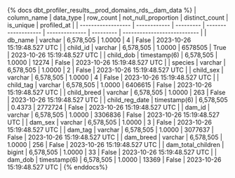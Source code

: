
{% docs dbt_profiler_results__prod_domains_rds__dam_data  %}
| column_name        | data_type    | row_count | not_null_proportion | distinct_count | is_unique | profiled_at                 |
| ------------------ | ------------ | --------- | ------------------- | -------------- | --------- | --------------------------- |
| db_name            | varchar      | 6,578,505 |              1.0000 |              4 |     False | 2023-10-26 15:19:48.527 UTC |
| child_id           | varchar      | 6,578,505 |              1.0000 |        6578505 |      True | 2023-10-26 15:19:48.527 UTC |
| child_dob          | timestamp(6) | 6,578,505 |              1.0000 |          12274 |     False | 2023-10-26 15:19:48.527 UTC |
| species            | varchar      | 6,578,505 |              1.0000 |              2 |     False | 2023-10-26 15:19:48.527 UTC |
| child_sex          | varchar      | 6,578,505 |              1.0000 |              4 |     False | 2023-10-26 15:19:48.527 UTC |
| child_tag          | varchar      | 6,578,505 |              1.0000 |        6406615 |     False | 2023-10-26 15:19:48.527 UTC |
| child_breed        | varchar      | 6,578,505 |              1.0000 |            263 |     False | 2023-10-26 15:19:48.527 UTC |
| child_reg_date     | timestamp(6) | 6,578,505 |              0.4373 |        2772724 |     False | 2023-10-26 15:19:48.527 UTC |
| dam_id             | varchar      | 6,578,505 |              1.0000 |        3306836 |     False | 2023-10-26 15:19:48.527 UTC |
| dam_sex            | varchar      | 6,578,505 |              1.0000 |              3 |     False | 2023-10-26 15:19:48.527 UTC |
| dam_tag            | varchar      | 6,578,505 |              1.0000 |        3077637 |     False | 2023-10-26 15:19:48.527 UTC |
| dam_breed          | varchar      | 6,578,505 |              1.0000 |            256 |     False | 2023-10-26 15:19:48.527 UTC |
| dam_total_children | bigint       | 6,578,505 |              1.0000 |             33 |     False | 2023-10-26 15:19:48.527 UTC |
| dam_dob            | timestamp(6) | 6,578,505 |              1.0000 |          13369 |     False | 2023-10-26 15:19:48.527 UTC |
{% enddocs%}